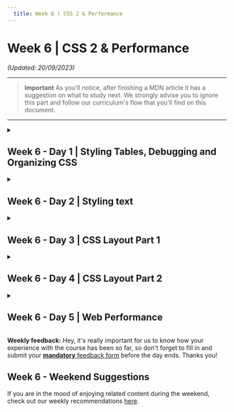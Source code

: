 ```yaml
---
  title: Week 6 | CSS 2 & Performance
---
```


# Week 6 | CSS 2 & Performance

_(Updated: 20/09/2023)_

---
> **Important**
> As you'll notice, after finishing a MDN article it has a suggestion on what to study next.
> We strongly advise you to ignore this part and follow our curriculum's flow that you'll find on this document.
---

<!-- Week 6 - Day 1 | Styling Tables, Debugging and Organizing CSS -->
<details markdown="1">
  <summary><h2>Week 6 - Day 1 | Styling Tables, Debugging and Organizing CSS</summary></h2>

  ### Schedule

  - [Study](#study-plan)

  ### Study Plan

  - [Read: **Styling tables**](https://developer.mozilla.org/en-US/docs/Learn/CSS/Building_blocks/Styling_tables)
    - Level: Beginner
  - [Read: **Debugging CSS**](https://developer.mozilla.org/en-US/docs/Learn/CSS/Building_blocks/Debugging_CSS)
    - Level: Beginner
  - [Read: **Organizing your CSS**](https://developer.mozilla.org/en-US/docs/Learn/CSS/Building_blocks/Organizing)
    - Level: Beginner

  ### Summary

  ### Exercises

  - [MDN's Assessment: **Test your skills: Tables**](https://developer.mozilla.org/en-US/docs/Learn/CSS/Building_blocks/Tables_tasks)
  - [MDN's Assessment: **Fundamental CSS comprehension**](https://developer.mozilla.org/en-US/docs/Learn/CSS/Building_blocks/Fundamental_CSS_comprehension)

  Make sure to complete all the tasks found in the [Progress Sheet](../../user/week06/progress/progress.draft.w06.d01.csv) that are related to the current week and day and update the sheet accordingly. Once you've updated the sheet, don't forget to `commit` and `push`.
  
  ### [Extra Resources](EXTRAS.md#)

  - [MDN's Assessment: **Creating fancy letterheaded paper**](https://developer.mozilla.org/en-US/docs/Learn/CSS/Building_blocks/Creating_fancy_letterheaded_paper)
  - [MDN's Assessment: **A cool-looking box**](https://developer.mozilla.org/en-US/docs/Learn/CSS/Building_blocks/A_cool_looking_box)

  ### Sources and Attributions

</details>

<!-- Week 6 - Day 2 | Styling text -->
<details markdown="1">
  <summary><h2>Week 6 - Day 2 | Styling text</summary></h2>

  ### Schedule

  - [Study](#study-plan-1)

  ### Study Plan

  With the basics of the CSS language covered, the next CSS topic for you to concentrate on is styling text — one of the most common things you'll do with CSS. Here we look at text styling fundamentals including setting font, boldness, italics, line and letter spacing, drop shadows, and other text features. We round off the module by looking at applying custom fonts to your page, and styling lists and links.

  - [Read : **Fundamental text and font styling**](https://developer.mozilla.org/en-US/docs/Learn/CSS/Styling_text/Fundamentals)
    - Level: Beginner
  - [Read : **Styling lists**](https://developer.mozilla.org/en-US/docs/Learn/CSS/Styling_text/Styling_lists)
    - Level: Beginner
  - [Read : **Styling links**](https://developer.mozilla.org/en-US/docs/Learn/CSS/Styling_text/Styling_links)
    - Level: Beginner
  - [Read : **Web fonts**](https://developer.mozilla.org/en-US/docs/Learn/CSS/Styling_text/Web_fonts)
    - Level: Beginner

  ### Summary

  ### Exercises

  - [MDN's Assessment: **Typesetting a community school homepage**](https://developer.mozilla.org/en-US/docs/Learn/CSS/Styling_text/Typesetting_a_homepage)

  Make sure to complete all the tasks found in the [Progress Sheet](../../user/week06/progress/progress.draft.w06.d02.csv) that are related to the current week and day and update the sheet accordingly. Once you've updated the sheet, don't forget to `commit` and `push`.
  
  ### [Extra Resources](EXTRAS.md#)

  ### Sources and Attributions

</details>

<!-- Week 6 - Day 3 | CSS Layout Part 1 -->
<details markdown="1">
  <summary><h2>Week 6 - Day 3 | CSS Layout Part 1</summary></h2>

  ### Schedule

  - [Study](#study-plan-2)

  ### Study Plan

  - [Read: **Introduction to CSS layout**](https://developer.mozilla.org/en-US/docs/Learn/CSS/CSS_layout/Introduction)
    - Level: Beginner
  - [Read: **Normal Flow**](https://developer.mozilla.org/en-US/docs/Learn/CSS/CSS_layout/Normal_Flow)
    - Level: Beginner
  - [Read: **Positioning**](https://developer.mozilla.org/en-US/docs/Learn/CSS/CSS_layout/Positioning)
    - Level: Beginner
  - [Read: **Flexbox**](https://developer.mozilla.org/en-US/docs/Learn/CSS/CSS_layout/Flexbox)
    - Level: Beginner

  ### Summary

  ### Exercises

  - [MDN's Assessment: **Test your skills: Positioning**](https://developer.mozilla.org/en-US/docs/Learn/CSS/CSS_layout/Position_skills)

  - [Play: **Flexbox Defense**](http://flexboxdefense.com/)
    - Tower Defense with a twist: all towers must be positioned with CSS Flexbox.
    - Level: Beginner
    - You can either record your progress through the game with <INSERT_TOOL_HERE> or post proof images that you reached the final page and have completed the all levels.

  - [Play: **Flexbox Froggy**](https://flexboxfroggy.com/)
    - A game for learning CSS flexbox called Flexbox Froggy. The goal of the game is to help the frogs get to their lily pads by writing CSS code. See if you can beat all the levels!
    - Level: Beginner, Intermediate, Expert (check settings at the bottom of the page)
    - Lots of languages available, but we suggest playing it in English.
    - You can either record your progress through the game with <INSERT_TOOL_HERE> or post proof images that you reached the final page and have completed the all levels.

  - [MDN's Assessment: **Test your skills: Flexbox**](https://developer.mozilla.org/en-US/docs/Learn/CSS/CSS_layout/Flexbox_skills)

  As for the Flexbox Defense(1) and Flexbox Froggy(2), if you've  enjoyed the experience and it has helped you learn something, do not forget to star (⭐) the repos ([1](https://github.com/channingallen/tower-defense) & [2](https://github.com/thomaspark/flexboxfroggy)) of these awesome games!

  Make sure to complete all the tasks found in the [Progress Sheet](../../user/week06/progress/progress.draft.w06.d03.csv) that are related to the current week and day and update the sheet accordingly. Once you've updated the sheet, don't forget to `commit` and `push`.
  
  ### [Extra Resources](EXTRAS.md#)

  ### Sources and Attributions

  - [Flexbox Defense](https://github.com/channingallen/tower-defense) [(Last Commit point)](https://github.com/channingallen/tower-defense/tree/8466c0d260aa2a30744a73331cfd6441afefc659)
  - [Flexbox Froggy](https://github.com/thomaspark/flexboxfroggy) [(Last Commit point)](https://github.com/thomaspark/flexboxfroggy/tree/46274b15502b68f4d36d9377537f14643b16063c)

</details>

<!-- Week 6 - Day 4 | CSS Layout Part 2 -->
<details markdown="1">
  <summary><h2>Week 6 - Day 4 | CSS Layout Part 2</summary></h2>

  ### Schedule

  - [Study](#study-plan-3)

  ### Study Plan

  - [Read: **Responsive Design**](https://developer.mozilla.org/en-US/docs/Learn/CSS/CSS_layout/Responsive_Design)
    - Level: Beginner
  - [Read: **Beginner's guide to media queries**](https://developer.mozilla.org/en-US/docs/Learn/CSS/CSS_layout/Media_queries)
    - Level: Beginner
  - [Read: **Legacy layout methods**](https://developer.mozilla.org/en-US/docs/Learn/CSS/CSS_layout/Legacy_Layout_Methods)
    - Level: Beginner
  - [Read: **Supporting older browsers**](https://developer.mozilla.org/en-US/docs/Learn/CSS/CSS_layout/Supporting_Older_Browsers)
    - Level: Beginner

  ### Summary

  ### Exercises

  - [MDN's Assessment: **Test your skills: Responsive web design and media queries**](https://developer.mozilla.org/en-US/docs/Learn/CSS/CSS_layout/rwd_skills)

  Make sure to complete all the tasks found in the [Progress Sheet](../../user/week06/progress/progress.draft.w06.d04.csv) that are related to the current week and day and update the sheet accordingly. Once you've updated the sheet, don't forget to `commit` and `push`.
  
  ### [Extra Resources](EXTRAS.md#)

  - [MDN's Assessment: **Fundamental layout comprehension**](https://developer.mozilla.org/en-US/docs/Learn/CSS/CSS_layout/Fundamental_Layout_Comprehension)

  ### Sources and Attributions

</details>

<!-- Week 6 - Day 5 | Web Performance-->
<details markdown="1">
  <summary><h2>Week 6 - Day 5 | Web Performance</summary></h2>

  ### Schedule

  - [Study](#study-plan-4)

  ### Study Plan

  - [Read: **The "why" of web performance**](https://developer.mozilla.org/en-US/docs/Learn/Performance/why_web_performance)
    - Level: Beginner
  - [Read: **What is web performance?**](https://developer.mozilla.org/en-US/docs/Learn/Performance/What_is_web_performance)
    - Level: Beginner
  - [Read: **Perceived performance**](https://developer.mozilla.org/en-US/docs/Learn/Performance/Perceived_performance)
    - Level: Beginner

  ### Summary

  ### Exercises

  Make sure to complete all the tasks found in the [Progress Sheet](../../user/week06/progress/progress.draft.w06.d05.csv) that are related to the current week and day and update the sheet accordingly. Once you've updated the sheet, don't forget to `commit` and `push`.
  
  ### [Extra Resources](EXTRAS.md#)

  ### Sources and Attributions

</details>

**Weekly feedback:** Hey, it's really important for us to know how your experience with the course has been so far, so don't forget to fill in and submit your [**mandatory** feedback form](https://forms.gle/S6Zg3bbS2uuwsSZF9) before the day ends. Thanks you!

## Week 6 - Weekend Suggestions

If you are in the mood of enjoying related content during the weekend, check out our weekly recommendations [here](WEEKEND.md).